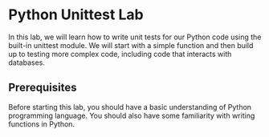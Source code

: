 # Python Unittest Lab

In this lab, we will learn how to write unit tests for our Python code using the built-in unittest module. We will start with a simple function and then build up to testing more complex code, including code that interacts with databases.

## Prerequisites

Before starting this lab, you should have a basic understanding of Python programming language. You should also have some familiarity with writing functions in Python.
